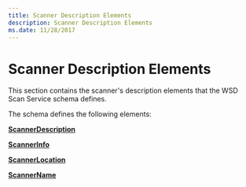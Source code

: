 ```yaml
---
title: Scanner Description Elements
description: Scanner Description Elements
ms.date: 11/28/2017
---
```


# Scanner Description Elements


This section contains the scanner's description elements that the WSD Scan Service schema defines.

The schema defines the following elements:

[**ScannerDescription**](scannerdescription.md)

[**ScannerInfo**](scannerinfo.md)

[**ScannerLocation**](scannerlocation.md)

[**ScannerName**](scannername.md)

 

 






